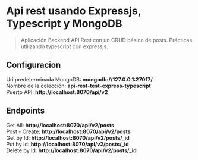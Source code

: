 # Api rest usando Expressjs, Typescript y MongoDB

> Aplicación Backend API Rest con un CRUD básico de posts.
> Prácticas utilizando typescript con expressjs.

## Configuracion

Uri predeterminada MongoDB: <b>mongodb://127.0.0.1:27017/</b> <br />
Nombre de la colección: <b>api-rest-test-express-typescript</b> <br />
Puerto API: <b>http://localhost:8070/api/v2</b> <br />

## Endpoints

Get All: <b>http://localhost:8070/api/v2/posts</b> <br />
Post - Create: <b>http://localhost:8070/api/v2/posts</b> <br />
Get by Id: <b>http://localhost:8070/api/v2/posts/\_id</b> <br />
Put by Id: <b>http://localhost:8070/api/v2/posts/\_id</b> <br />
Delete by Id: <b>http://localhost:8070/api/v2/posts/\_id</b> <br />
